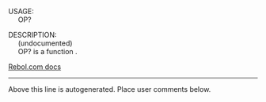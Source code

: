 USAGE:  
&nbsp;&nbsp;&nbsp;&nbsp;&nbsp;OP?&nbsp;&nbsp;  
  
DESCRIPTION:  
&nbsp;&nbsp;&nbsp;&nbsp;&nbsp;(undocumented)  
&nbsp;&nbsp;&nbsp;&nbsp;&nbsp;OP?&nbsp;is&nbsp;a&nbsp;function&nbsp;.  

[Rebol.com docs](http://www.rebol.com/r3/docs/functions/op-q.html)
___
Above this line is autogenerated. Place user comments below.